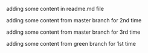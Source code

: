 adding some content in readme.md file

adding some content from master branch for 2nd time

adding some content from master branch for 3rd time

adding some content from green branch for 1st time

